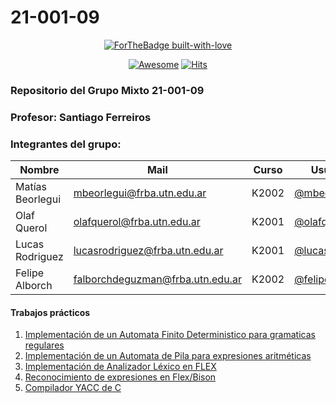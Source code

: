 # 21-001-09

<div align="center">

[![ForTheBadge built-with-love](http://ForTheBadge.com/images/badges/built-with-love.svg)](https://github.com/mbeorlegui/2021_MIXTO_GRUPO_1)

[![Awesome](https://cdn.rawgit.com/sindresorhus/awesome/d7305f38d29fed78fa85652e3a63e154dd8e8829/media/badge.svg)](https://github.com/mbeorlegui/2021_MIXTO_GRUPO_1)
[![Hits](https://hits.seeyoufarm.com/api/count/incr/badge.svg?url=https%3A%2F%2Fgithub.com%2Fjlsuh%2Fssl-2020&count_bg=%2379C83D&title_bg=%23555555&icon=&icon_color=%23E7E7E7&title=hits&edge_flat=false)](https://github.com/mbeorlegui/2021_MIXTO_GRUPO_1)

</div>

### Repositorio del Grupo Mixto 21-001-09

### Profesor: Santiago Ferreiros

### Integrantes del grupo:

<div align="center">

| Nombre           | Mail                             | Curso | Usuario                                            |
| ---------------- | -------------------------------- | ----- | -------------------------------------------------- |
| Matías Beorlegui | mbeorlegui@frba.utn.edu.ar       | K2002 | [@mbeorlegui](https://github.com/mbeorlegui)       |
| Olaf Querol      | olafquerol@frba.utn.edu.ar       | K2001 | [@olafq](https://github.com/olafq)                 |
| Lucas Rodriguez  | lucasrodriguez@frba.utn.edu.ar   | K2001 | [@lucasirod](https://github.com/lucasirod)         |
| Felipe Alborch   | falborchdeguzman@frba.utn.edu.ar | K2002 | [@felipealborch](https://github.com/FelipeAlborch) |

</div>

#### Trabajos prácticos

1. [Implementación de un Automata Finito Deterministico para gramaticas regulares](https://github.com/mbeorlegui/2021_MIXTO_GRUPO_1/tree/master/TP_1)
2. [Implementación de un Automata de Pila para expresiones aritméticas](https://github.com/mbeorlegui/2021_MIXTO_GRUPO_1/tree/master/TP_2)
3. [Implementación de Analizador Léxico en FLEX](https://github.com/mbeorlegui/2021_MIXTO_GRUPO_1/tree/master/TP_3)
4. [Reconocimiento de expresiones en Flex/Bison](https://github.com/mbeorlegui/2021_MIXTO_GRUPO_1/tree/master/TP_4)
5. [Compilador YACC de C](https://github.com/mbeorlegui/2021_MIXTO_GRUPO_1/tree/master/TP_5)
